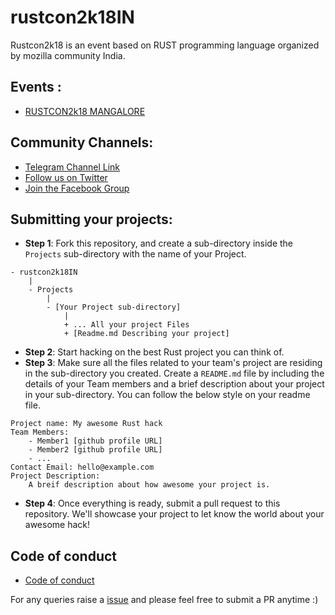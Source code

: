 # rustcon2k18IN
Rustcon2k18 is an event based on RUST programming language organized by mozilla community India.

## Events : 

* [RUSTCON2k18 MANGALORE](/RUSTCON2K18_MANGALORE.md)

## Community Channels: 
* [Telegram Channel Link](https://t.me/rusthacks)
* [Follow us on Twitter](https://twitter.com/rusthack)
* [Join the Facebook Group](https://www.facebook.com/groups/rusthacks)

## Submitting your projects:
* **Step 1**: Fork this repository, and create a sub-directory inside the `Projects` sub-directory with the name of your Project.
```
- rustcon2k18IN
    |
    - Projects
        |
        - [Your Project sub-directory]
            |
            + ... All your project Files
            + [Readme.md Describing your project]

```
* **Step 2**: Start hacking on the best Rust project you can think of.
* **Step 3**: Make sure all the files related to your team's project are residing in the sub-directory you created. Create a `README.md` file by including the details of your Team members and a brief description about your project in your sub-directory. You can follow the below style on your readme file.

```
Project name: My awesome Rust hack
Team Members: 
    - Member1 [github profile URL]
    - Member2 [github profile URL]
    - ...
Contact Email: hello@example.com
Project Description:
    A breif description about how awesome your project is.
```
* **Step 4**: 
    Once everything is ready, submit a pull request to this repository. We'll showcase your project to let know the world about your awesome hack!

## Code of conduct
* [Code of conduct](/Licence.md)

For any queries raise a [issue](https://github.com/rusthacks/rustcon2k18IN/issues) and please feel free to submit a PR anytime :)
